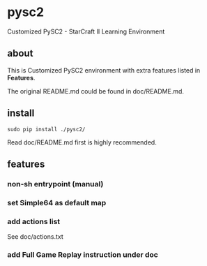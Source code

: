 # pysc2
Customized PySC2 - StarCraft II Learning Environment

## about
This is Customized PySC2 environment with extra features listed in **Features**. 

The original README.md could be found in doc/README.md.

## install
```
sudo pip install ./pysc2/
```
Read doc/README.md first is highly recommended.

## features

### non-sh entrypoint (manual)

### set Simple64 as default map

### add actions list
See doc/actions.txt

### add Full Game Replay instruction under doc
